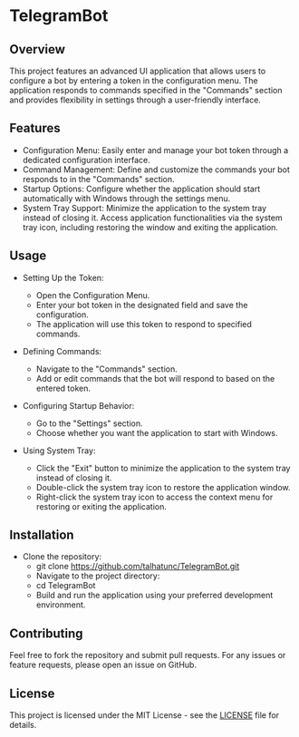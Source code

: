 # TelegramBot
## Overview
This project features an advanced UI application that allows users to configure a bot by entering a token in the configuration menu. The application responds to commands specified in the "Commands" section and provides flexibility in settings through a user-friendly interface.

## Features
- Configuration Menu: Easily enter and manage your bot token through a dedicated configuration interface.
- Command Management: Define and customize the commands your bot responds to in the "Commands" section.
- Startup Options: Configure whether the application should start automatically with Windows through the settings menu.
- System Tray Support: Minimize the application to the system tray instead of closing it. Access application functionalities via the system tray icon, including restoring the window and exiting the application.

## Usage
- Setting Up the Token:
  - Open the Configuration Menu.
  - Enter your bot token in the designated field and save the configuration.
  - The application will use this token to respond to specified commands.
    
- Defining Commands:
  - Navigate to the "Commands" section.
  - Add or edit commands that the bot will respond to based on the entered token.
    
- Configuring Startup Behavior:
  - Go to the "Settings" section.
  - Choose whether you want the application to start with Windows.
- Using System Tray:
  - Click the "Exit" button to minimize the application to the system tray instead of closing it.
  - Double-click the system tray icon to restore the application window.
  - Right-click the system tray icon to access the context menu for restoring or exiting the application.
 
## Installation
- Clone the repository:
  - git clone https://github.com/talhatunc/TelegramBot.git
  - Navigate to the project directory:
  - cd TelegramBot
  - Build and run the application using your preferred development environment.
 
## Contributing
Feel free to fork the repository and submit pull requests. For any issues or feature requests, please open an issue on GitHub.

## License
This project is licensed under the MIT License - see the [LICENSE](https://github.com/talhatunc/TelegramBot/blob/master/LICENSE.txt) file for details.
